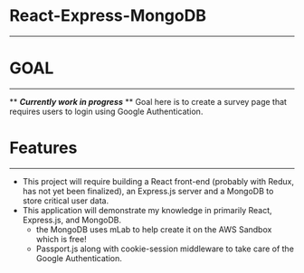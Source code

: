 # React-Express-MongoDB
---

# GOAL
---
** ***Currently work in progress*** **
Goal here is to create a survey page that requires users to login using Google Authentication.

# Features
----
  - This project will require building a React front-end (probably with Redux, has not yet been finalized),
    an Express.js server and a MongoDB to store critical user data.
  - This application will demonstrate my knowledge in primarily React, Express.js, and MongoDB.
    - the MongoDB uses mLab to help create it on the AWS Sandbox which is free!
    - Passport.js along with cookie-session middleware to take care of the Google Authentication.
